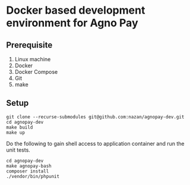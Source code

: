 # Docker based development environment for Agno Pay

## Prerequisite

1. Linux machine
2. Docker
3. Docker Compose
4. Git
5. make

## Setup

    git clone --recurse-submodules git@github.com:nazan/agnopay-dev.git
    cd agnopay-dev
    make build
    make up

Do the following to gain shell access to application container and run the unit tests.

    cd agnopay-dev
    make agnopay-bash
    composer install
    ./vendor/bin/phpunit